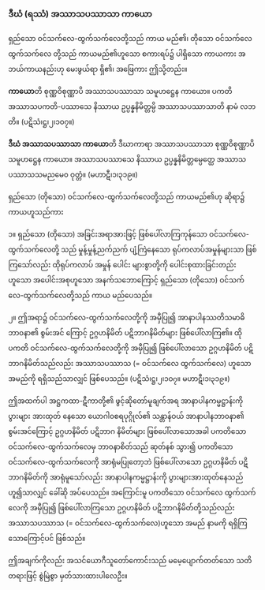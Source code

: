 ### ဒီဃံ (ရဿံ) အဿာသပဿာသာ ကာယော

ရှည်သော ဝင်သက်လေ-ထွက်သက်လေတို့သည် ကာယ မည်၏၊ တိုသော ဝင်သက်လေ ထွက်သက်လေ တို့သည် ကာယမည်၏ဟူသော စကားရပ်၌ ပါရှိသော ကာယကား အဘယ်ကာယနည်းဟု မေးဖွယ်ရာ ရှိ၏၊ အဖြေကား ဤသို့တည်း။

**ကာယော**တိ စုဏ္ဏဝိစုဏ္ဏာပိ အဿာသပဿာသာ သမူဟဋ္ဌေန ကာယော။ 
ပကတိအဿာသပကတိ-ပဿာသေ နိဿာယ ဥပ္ပန္နနိမိတ္တမ္ပိ အဿာသပဿာသာတိ နာမံ လဘတိ။ (ပဋိသံ၊ဋ္ဌ၊၂၊၁၀၇။)

**ဒီဃံ အဿာသပဿာသာ ကာယော**တိ ဒီဃာကာရာ အဿာသပဿာသာ စုဏ္ဏဝိစုဏ္ဏာပိ သမူဟဋ္ဌေန ကာယော။ 
အဿာသပဿာသေ နိဿာယ ဥပ္ပန္နနိမိတ္တမ္ပေတ္ထေ အဿာသပဿာသသမညမေ၀ ဝုတ္တံ။
<r>(မဟာဋီ၊၁၊၃၁၉။)</r>

ရှည်သော (တိုသော) ဝင်သက်လေ-ထွက်သက်လေတို့သည် ကာယမည်၏ဟု ဆိုရာ၌ ကာယဟူသည်ကား

၁။ ရှည်သော (တိုသော) အခြင်းအရာအားဖြင့် ဖြစ်ပေါ်လာကြကုန်သော ဝင်သက်လေ-ထွက်သက်လေတို့ သည် မှုန့်မှုန့်ညက်ညက် ပျံ့ကြဲနေသော ရုပ်ကလာပ်အမှုန်များသာ ဖြစ်ကြသော်လည်း ထိုရုပ်ကလာပ် အမှုန် ပေါင်း များစွာတို့ကို ပေါင်းစုထားခြင်းတည်းဟူသော အပေါင်းအစုဟူသော အနက်သဘောကြောင့် ရှည်သော (တိုသော) ဝင်သက်လေ-ထွက်သက်လေတို့သည် ကာယ မည်ပေသည်။

၂။ ဤအရာ၌ ဝင်သက်လေ-ထွက်သက်လေတို့ကို အမှီပြု၍ အာနာပါနဿတိသမာဓိဘာ၀နာ၏ စွမ်းအင် ကြောင့် ဥဂ္ဂဟနိမိတ် ပဋိဘာဂနိမိတ်များ ဖြစ်ပေါ်လာကြ၏။ 
ထိုပကတိ ဝင်သက်လေ-ထွက်သက်လေတို့ကို အမှီပြု၍ ဖြစ်ပေါ်လာသော ဥဂ္ဂဟနိမိတ် ပဋိဘာဂနိမိတ်သည်လည်း အဿာသပဿာသ (= ဝင်သက်လေ ထွက်သက်လေ) ဟူသော အမည်ကို ရရှိသည်သာလျှင် ဖြစ်ပေသည်။ (ပဋိသံ၊ဋ္ဌ၊၂၊၁၀၇။ မဟာဋီ၊၁၊၃၁၉။)

ဤအထက်ပါ အဋ္ဌကထာ-ဋီကာတို့၏ ဖွင့်ဆိုတော်မူချက်အရ အာနာပါနကမ္မဋ္ဌာန်းကို ပွားများ အားထုတ် နေသော ယောဂါ၀စရပုဂ္ဂိုလ်၏ သန္တာန်ဝယ် အာနာပါနဘာ၀နာ၏ စွမ်းအင်ကြောင့် ဥဂ္ဂဟနိမိတ် ပဋိဘာဂ နိမိတ်များ ဖြစ်ပေါ်လာသောအခါ ပကတိသော ဝင်သက်လေ-ထွက်သက်လေမှ ဘာ၀နာစိတ်သည် ဆုတ်နစ် သွား၍ ပကတိသော ဝင်သက်လေ-ထွက်သက်လေကို အာရုံမပြုတော့ဘဲ ဖြစ်ပေါ်လာသော ဥဂ္ဂဟနိမိတ် ပဋိဘာဂနိမိတ်ကို အာရုံမူသော်လည်း အာနာပါနကမ္မဋ္ဌာန်းကို ပွားများအားထုတ်နေသည်ဟူ၍သာလျှင် ခေါ်ဆို အပ်ပေသည်။ 
အကြောင်းမူ ပကတိသော ဝင်သက်လေ ထွက်သက်လေကို အမှီပြု၍ ဖြစ်ပေါ်လာကြသော ဥဂ္ဂဟနိမိတ် ပဋိဘာဂနိမိတ်တို့သည်လည်း အဿာသပဿာသ (= ဝင်သက်လေ-ထွက်သက်လေ)ဟူသော အမည် နာမကို ရရှိကြသောကြောင့်ပင် ဖြစ်သည်။

ဤအချက်ကိုလည်း အသင်ယောဂီသူတော်ကောင်းသည် မမေ့ပျောက်တတ်သော သတိတရားဖြင့် စွဲမြဲစွာ မှတ်သားထားပါလေဦး။ 